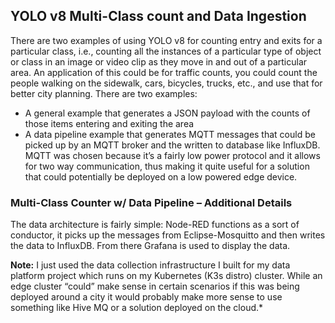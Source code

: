 ## YOLO v8 Multi-Class count and Data Ingestion

There are two examples of using YOLO v8 for counting entry and exits for a particular class, i.e., counting all the instances of a particular type of object or class in an image or video clip as they move in and out of a particular area. An application of this could be for traffic counts, you could count the people walking on the sidewalk, cars, bicycles, trucks, etc., and use that for better city planning.
There are two examples:

* A general example that generates a JSON payload with the counts of those items entering and exiting the area
* A data pipeline example that generates MQTT messages that could be picked up by an MQTT broker and the written to database like InfluxDB. MQTT was chosen because it’s a fairly low power protocol and it allows for two way communication, thus making it quite useful for a solution that could potentially be deployed on a low powered edge device.

### Multi-Class Counter w/ Data Pipeline – Additional Details

The data architecture is fairly simple: Node-RED functions as a sort of conductor, it picks up the messages from Eclipse-Mosquitto and then writes the data to InfluxDB. From there Grafana is used to display the data. 


**Note:** I just used the data collection infrastructure I built for my data platform project which runs on my Kubernetes (K3s distro) cluster. While an edge cluster “could” make sense in certain scenarios if this was being deployed around a city it would probably make more sense to use something like Hive MQ or a solution deployed on the cloud.*


